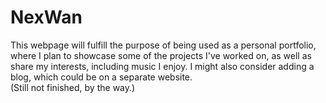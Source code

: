 # NexWan

This webpage will fulfill the purpose of being used as a personal portfolio, where I plan to showcase some of the projects I've worked on, as well as share my interests, including music I enjoy. I might also consider adding a blog, which could be on a separate website. <br>
(Still not finished, by the way.)